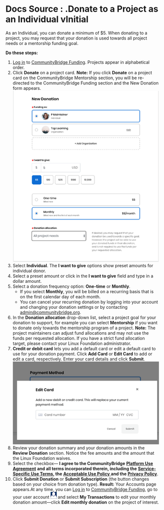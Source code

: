 # Docs Source : .Donate to a Project as an Individual vInitial

As an Individual, you can donate a minimum of $5. When donating to a project, you may request that your donation is used towards all project needs or a mentorship funding goal.

**Do these steps:**

1.  [Log in](https://docs.linuxfoundation.org/display/PROD/.Login+to+CommunityBridge+vInitial) to [CommunityBridge Funding](https://funding.communitybridge.org). Projects appear in alphabetical order.  
2. Click **Donate** on a project card. **Note:** If you click **Donate** on a project card on the CommunityBridge Mentorship section, you will be re-directed to the CommunityBridge Funding section and the New Donation form appears.   ![](.gitbook/assets/7416411.png)  
3. Select **Individual**. The **I want to give** options show preset amounts for individual donor.  
4. Select a preset amount or click in the **I want to give** field and type in a dollar amount.  
5. Select a donation frequency option: **One-time** or **Monthly**.
   * If you select **Monthly**, you will be billed on a recurring basis that is on the first calendar day of each month.
   * You can cancel your recurring donation by logging into your account and changing your donation settings or by contacting [admin@communitybridge.org](mailto:admin@communitybridge.org).
6. In the **Donation allocation** drop-down list, select a project goal for your donation to support, for example you can select **Mentorship** if you want to donate only towards the mentorship program of a project. **Note:** The project maintainers can adjust fund allocations and may not use the funds per requested allocation. If you have a strict fund allocation target, please contact your Linux Foundation administrator.  
7. **Credit or debit card** lets you add a default card or edit a default card to use for your donation payment. Click **Add Card** or **Edit Card** to add or edit a card, respectively. Enter your card details and click **Submit**.   ![](.gitbook/assets/4822406.png)  
8. Review your donation summary and your donation amounts in the **Review Donation** section. Notice the fee amounts and the amount that the Linux Foundation waives.  
9. Select the checkbox— **I agree to the CommunityBridge** [**Platform Use Agreement**](https://communitybridge.org/platform-use-agreement) **and all terms incorporated therein, including the** [**Service-Specific Use Terms**](https://communitybridge.org/service-terms)**, the** [**Acceptable Use Policy** ](https://communitybridge.org/acceptable-use)**and the** [**Privacy Policy**](https://www.linuxfoundation.org/privacy/).  
10.  Click **Submit Donation** or **Submit Subscription** \(the button changes based on your choice from donation type\). **Result:** Your Accounts page appears.At any time, you can [Log in](https://docs.linuxfoundation.org/display/PROD/.Login+to+CommunityBridge+vInitial) to [CommunityBridge Funding](https://funding.communitybridge.org), go to your user account ![](.gitbook/assets/7413860.png) and select **My Transactions** to edit your monthly donation amount—click **Edit monthly donation** on the project of interest.

